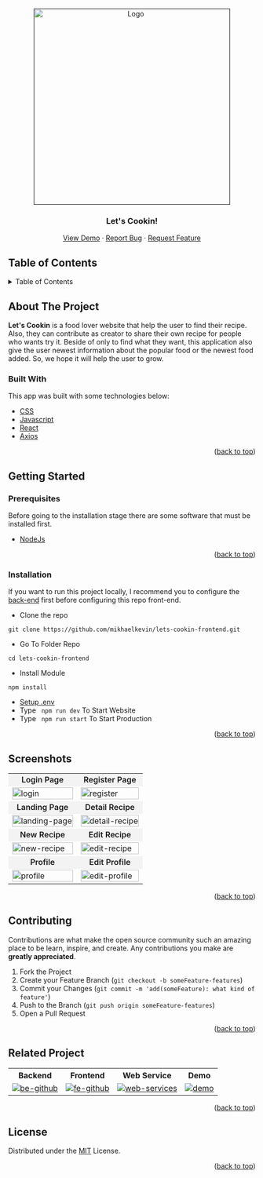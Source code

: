 <div id="top"></div>

<!-- PROJECT LOGO -->
<br />
<div align="center">
  <a href="">
    <img src="https://res.cloudinary.com/nocturncloud/image/upload/v1662411403/temp-lets-cookin/Landing_vdys1a.png" alt="Logo" width="400px">
  </a>

  <h3 align="center">Let's Cookin!</h3>

  <p align="center">
    <a href="https://letscookin-app.web.app/">View Demo</a>
    ·
    <a href="https://github.com/mikhaelkevin/lets-cookin-frontend/issues">Report Bug</a>
    ·
    <a href="https://github.com/mikhaelkevin/lets-cookin-frontend/issues">Request Feature</a>
  </p>
</div>

<!-- TABLE OF CONTENTS -->

## Table of Contents

<details>
  <summary>Table of Contents</summary>
  <ol>
    <li>
      <a href="#about-the-project">About The Project</a>
      <ul>
        <li><a href="#built-with">Built With</a></li>
      </ul>
    </li>
    <li>
      <a href="#getting-started">Getting Started</a>
      <ul>
        <li><a href="#prerequisites">Prerequisites</a></li>
        <li><a href="#installation">Installation</a></li>
      </ul>
    </li>
    <li><a href="#screenshoots">Screenshots</a></li>
    <li><a href="#contributing">Contributing</a></li>
    <li><a href="#related-project">Related Project</a></li>
    <li><a href="#our-team">Contact</a></li>
    <li><a href="#license">License</a></li>
  </ol>
</details>

<!-- ABOUT THE PROJECT -->

## About The Project

**Let's Cookin** is a food lover website that help the user to find their recipe. Also, they can contribute as creator to share their own recipe for people who wants try it.
Beside of only to find what they want, this application also give the user newest information about the popular food or the newest food added. So, we hope it will help the user to grow.

### Built With

This app was built with some technologies below:

- [CSS](https://developer.mozilla.org/en-US/docs/Web/CSS)
- [Javascript](https://www.javascript.com/)
- [React](https://reactjs.org/)
- [Axios](https://axios-http.com/)

<p align="right">(<a href="#top">back to top</a>)</p>

<!-- GETTING STARTED -->

## Getting Started

### Prerequisites

Before going to the installation stage there are some software that must be installed first.

- [NodeJs](https://nodejs.org/en/download/)

<p align="right">(<a href="#top">back to top</a>)</p>

### Installation

If you want to run this project locally, I recommend you to configure the [back-end](https://github.com/mikhaelkevin/lets-cookin-backend) first before configuring this repo front-end.

- Clone the repo

```
git clone https://github.com/mikhaelkevin/lets-cookin-frontend.git
```

- Go To Folder Repo

```
cd lets-cookin-frontend
```

- Install Module

```
npm install
```

- <a href="#setup-env">Setup .env</a>
- Type ` npm run dev` To Start Website
- Type ` npm run start` To Start Production

<p align="right">(<a href="#top">back to top</a>)</p>

## Screenshots

<p align="center" display=flex>
   
<table>
<tr>
    <td style='text-align: center; background-color: #6661; font-weight: 600'>Login Page</td>
    <td style='text-align: center; background-color: #6661; font-weight: 600'>Register Page</td>
  </tr>
  <tr>
    <td><image src="https://res.cloudinary.com/nocturncloud/image/upload/v1662411389/temp-lets-cookin/Login_uusdje.png" alt="login" width=100%></td>
    <td><image src="https://res.cloudinary.com/nocturncloud/image/upload/v1662411392/temp-lets-cookin/Register_vfkseu.png" alt ="register" width=100%/></td>
  </tr>
   <tr>
    <td style='text-align: center; background-color: #6661; font-weight: 600'>Landing Page</td>
    <td style='text-align: center; background-color: #6661; font-weight: 600'>Detail Recipe</td>
  </tr>
  <tr>
    <td><image src="https://res.cloudinary.com/nocturncloud/image/upload/v1662411403/temp-lets-cookin/Landing_vdys1a.png" alt="landing-page" width=100%></td>
    <td><image src="https://res.cloudinary.com/nocturncloud/image/upload/v1662411388/temp-lets-cookin/Detail_Recipe_z1ir3s.png" alt="detail-recipe" width=100%/></td>
  </tr>
  <tr>
    <td style='text-align: center; background-color: #6661; font-weight: 600'>New Recipe</td>
    <td style='text-align: center; background-color: #6661; font-weight: 600'>Edit Recipe</td>
  </tr>
  <tr>
    <td><image src="https://res.cloudinary.com/nocturncloud/image/upload/v1662411386/temp-lets-cookin/Add_Recipe_umu6av.png" alt="new-recipe" width=100%></td>
    <td><image src="https://res.cloudinary.com/nocturncloud/image/upload/v1662411386/temp-lets-cookin/Edit_Recipe_hc1mdo.png" alt="edit-recipe" width=100%/></td>
  </tr>
  <tr>
    <td style='text-align: center; background-color: #6661; font-weight: 600'>Profile</td>
    <td style='text-align: center; background-color: #6661; font-weight: 600'>Edit Profile</td>
  </tr>
  <tr>
    <td><image src="https://res.cloudinary.com/nocturncloud/image/upload/v1662411386/temp-lets-cookin/Profile_hrjd5d.png" alt="profile" width=100%></td>
    <td><image src="https://res.cloudinary.com/nocturncloud/image/upload/v1662411386/temp-lets-cookin/Edit_Profile_g7egtg.png" alt="edit-profile" width=100%></td>
  </tr>
</table>
      
</p>
<p align="right">(<a href="#top">back to top</a>)</p>

## Contributing

Contributions are what make the open source community such an amazing place to be learn, inspire, and create. Any contributions you make are **greatly appreciated**.

1. Fork the Project
2. Create your Feature Branch (`git checkout -b someFeature-features`)
3. Commit your Changes (`git commit -m 'add(someFeature): what kind of feature'`)
4. Push to the Branch (`git push origin someFeature-features`)
5. Open a Pull Request

<p align="right">(<a href="#top">back to top</a>)</p>

## Related Project

<center>
<table> 
    <tr>
    <th>Backend</th>
    <th>Frontend</th>
    <th>Web Service</th>
    <th>Demo</th>
    </tr>
    <tr>
    <td>
    <a href="https://github.com/mikhaelkevin/lets-cookin-backend/tree/hotfix-update"> 
    <img src="https://img.shields.io/badge/github-%23121011.svg?style=for-the-badge&logo=github&logoColor=white" alt="be-github"/>
    </a>
    </td>
    <td> 
    <a href="https://github.com/mikhaelkevin/lets-cookin-frontend"> 
    <img src="https://img.shields.io/badge/github-%23121011.svg?style=for-the-badge&logo=github&logoColor=white" alt="fe-github">
    <a/>
    </td>
    <td> 
    <a href="https://letscookin-app.herokuapp.com/"> 
    <img src="https://img.shields.io/badge/heroku-%23430098.svg?style=for-the-badge&logo=heroku&logoColor=white" alt="web-services">
    <a/>
    </td>
    <td> 
    <a href="https://letscookin-app.web.app/"> 
    <img src="https://img.shields.io/badge/Firebase-039BE5?style=for-the-badge&logo=Firebase&logoColor=white" alt="demo">
    <a/>
    </td>
    </tr>
</table>
</center>

<p align="right">(<a href="#top">back to top</a>)</p>

## License

Distributed under the [MIT](/LICENSE) License.

<p align="right">(<a href="#top">back to top</a>)</p>
